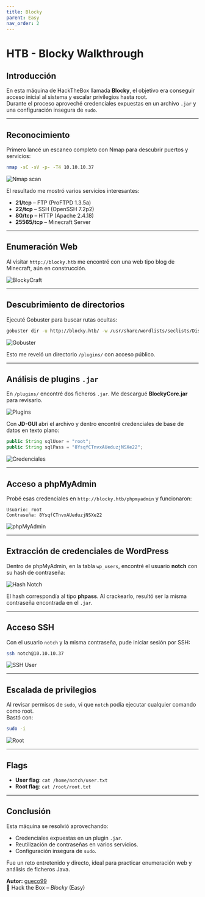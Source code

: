 ```yaml
---
title: Blocky
parent: Easy
nav_order: 2
---
```



# HTB - Blocky Walkthrough

## Introducción
En esta máquina de HackTheBox llamada **Blocky**, el objetivo era conseguir acceso inicial al sistema y escalar privilegios hasta root.  
Durante el proceso aproveché credenciales expuestas en un archivo `.jar` y una configuración insegura de `sudo`.

---

## Reconocimiento

Primero lancé un escaneo completo con Nmap para descubrir puertos y servicios:

```bash
nmap -sC -sV -p- -T4 10.10.10.37
```
![Nmap scan](/assets/images/blocky/01-nmap.png)

El resultado me mostró varios servicios interesantes:
- **21/tcp** – FTP (ProFTPD 1.3.5a)
- **22/tcp** – SSH (OpenSSH 7.2p2)
- **80/tcp** – HTTP (Apache 2.4.18)
- **25565/tcp** – Minecraft Server

---

## Enumeración Web

Al visitar `http://blocky.htb` me encontré con una web tipo blog de Minecraft, aún en construcción.

![BlockyCraft](/assets/images/blocky/02-web.png)

---

## Descubrimiento de directorios

Ejecuté Gobuster para buscar rutas ocultas:

```bash
gobuster dir -u http://blocky.htb/ -w /usr/share/wordlists/seclists/Discovery/Web-Content/common.txt -t 50 -x php,txt,html
```
![Gobuster](/assets/images/blocky/03-gobuster.png)

Esto me reveló un directorio `/plugins/` con acceso público.

---

## Análisis de plugins `.jar`

En `/plugins/` encontré dos ficheros `.jar`. Me descargué **BlockyCore.jar** para revisarlo.

![Plugins](/assets/images/blocky/04-plugins.png)

Con **JD-GUI** abrí el archivo y dentro encontré credenciales de base de datos en texto plano:

```java
public String sqlUser = "root";
public String sqlPass = "8YsqfCTnvxAUeduzjNSXe22";
```
![Credenciales](/assets/images/blocky/05-jdgui.png)

---

## Acceso a phpMyAdmin

Probé esas credenciales en `http://blocky.htb/phpmyadmin` y funcionaron:

```
Usuario: root
Contraseña: 8YsqfCTnvxAUeduzjNSXe22
```
![phpMyAdmin](/assets/images/blocky/06-phpmyadmin.png)

---

## Extracción de credenciales de WordPress

Dentro de phpMyAdmin, en la tabla `wp_users`, encontré el usuario **notch** con su hash de contraseña:

![Hash Notch](/assets/images/blocky/07-wp_users.png)

El hash correspondía al tipo **phpass**. Al crackearlo, resultó ser la misma contraseña encontrada en el `.jar`.

---

## Acceso SSH

Con el usuario `notch` y la misma contraseña, pude iniciar sesión por SSH:

```bash
ssh notch@10.10.10.37
```
![SSH User](/assets/images/blocky/08-ssh_user.png)

---

## Escalada de privilegios

Al revisar permisos de `sudo`, vi que `notch` podía ejecutar cualquier comando como root.  
Bastó con:

```bash
sudo -i
```
![Root](/assets/images/blocky/09-root.png)

---

## Flags

- **User flag**: `cat /home/notch/user.txt`
- **Root flag**: `cat /root/root.txt`

---

## Conclusión

Esta máquina se resolvió aprovechando:
- Credenciales expuestas en un plugin `.jar`.
- Reutilización de contraseñas en varios servicios.
- Configuración insegura de `sudo`.

Fue un reto entretenido y directo, ideal para practicar enumeración web y análisis de ficheros Java.


**Autor:** [gueco99](https://github.com/gueco99)  
🧠 Hack the Box – *Blocky* (Easy)
